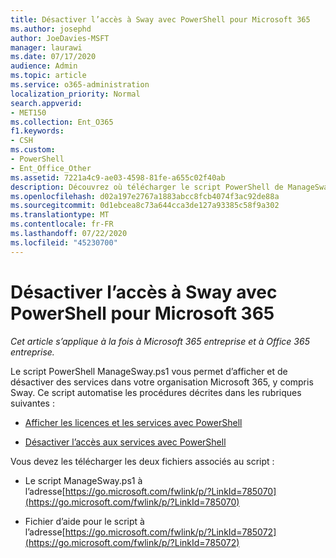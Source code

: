 ```yaml
---
title: Désactiver l’accès à Sway avec PowerShell pour Microsoft 365
ms.author: josephd
author: JoeDavies-MSFT
manager: laurawi
ms.date: 07/17/2020
audience: Admin
ms.topic: article
ms.service: o365-administration
localization_priority: Normal
search.appverid:
- MET150
ms.collection: Ent_O365
f1.keywords:
- CSH
ms.custom:
- PowerShell
- Ent_Office_Other
ms.assetid: 7221a4c9-ae03-4598-81fe-a655c02f40ab
description: Découvrez où télécharger le script PowerShell de ManageSway.ps1 qui vous permet de désactiver l’accès à Sway dans votre organisation Microsoft 365.
ms.openlocfilehash: d02a197e2767a1883abcc8fcb4074f3ac92de88a
ms.sourcegitcommit: 0d1ebcea8c73a644cca3de127a93385c58f9a302
ms.translationtype: MT
ms.contentlocale: fr-FR
ms.lasthandoff: 07/22/2020
ms.locfileid: "45230700"
---
```

# <a name="disable-access-to-sway-with-powershell-for-microsoft-365"></a>Désactiver l’accès à Sway avec PowerShell pour Microsoft 365

*Cet article s’applique à la fois à Microsoft 365 entreprise et à Office 365 entreprise.*

Le script PowerShell ManageSway.ps1 vous permet d’afficher et de désactiver des services dans votre organisation Microsoft 365, y compris Sway. Ce script automatise les procédures décrites dans les rubriques suivantes :
  
- [Afficher les licences et les services avec PowerShell](view-licenses-and-services-with-office-365-powershell.md)
    
- [Désactiver l’accès aux services avec PowerShell](disable-access-to-services-with-office-365-powershell.md)
    
Vous devez les télécharger les deux fichiers associés au script :
  
- Le script ManageSway.ps1 à l’adresse[https://go.microsoft.com/fwlink/p/?LinkId=785070](https://go.microsoft.com/fwlink/p/?LinkId=785070)
    
- Fichier d’aide pour le script à l’adresse[https://go.microsoft.com/fwlink/p/?LinkId=785072](https://go.microsoft.com/fwlink/p/?LinkId=785072)
    

